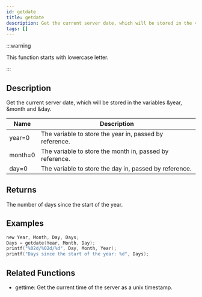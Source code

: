 ```yaml
---
id: getdate
title: getdate
description: Get the current server date, which will be stored in the variables &year, &month and &day.
tags: []
---
```


:::warning

This function starts with lowercase letter.

:::

## Description

Get the current server date, which will be stored in the variables &year, &month and &day.


| Name | Description |
|------|-------------|
|year=0 | The variable to store the year in, passed by reference.|
|month=0 | The variable to store the month in, passed by reference.|
|day=0 | The variable to store the day in, passed by reference.|


## Returns

The number of days since the start of the year.


## Examples


```c
new Year, Month, Day, Days;
Days = getdate(Year, Month, Day);
printf("%02d/%02d/%d", Day, Month, Year);
printf("Days since the start of the year: %d", Days);
```


## Related Functions


-  gettime: Get the current time of the server as a unix timestamp.